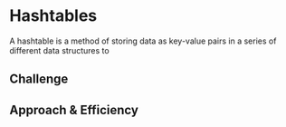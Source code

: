 # Hashtables

A hashtable is a method of storing data as key-value pairs in a series of different data structures to

## Challenge

## Approach & Efficiency
